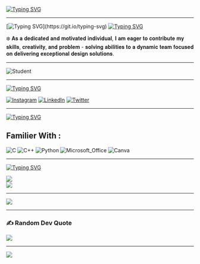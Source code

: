 [![Typing SVG](https://readme-typing-svg.demolab.com?font=Fira+Code&size=25&duration=2000&pause=100&width=435&lines=%F0%9F%8C%A0+About+Me+%3A)](https://git.io/typing-svg)

---
[![Typing SVG](https://readme-typing-svg.demolab.com?font=Fira+Code&duration=2000&color=39F7C2&multiline=true&width=435&height=80&lines=Hello+There+!+%F0%9F%99%8B%F0%9F%8F%BB%E2%99%82%EF%B8%8F;)](https://git.io/typing-svg)
[![Typing SVG](https://readme-typing-svg.demolab.com?font=Fira+Code&duration=3000&pause=100&color=FF31ED&width=500&lines=I+'am+Manjul+Joshi+😃)](https://git.io/typing-svg)

 
 ❄️ 𝐀𝐬 𝐚 𝐝𝐞𝐝𝐢𝐜𝐚𝐭𝐞𝐝 𝐚𝐧𝐝 𝐦𝐨𝐭𝐢𝐯𝐚𝐭𝐞𝐝  𝐢𝐧𝐝𝐢𝐯𝐢𝐝𝐮𝐚𝐥, 𝐈 𝐚𝐦 𝐞𝐚𝐠𝐞𝐫  𝐭𝐨 𝐜𝐨𝐧𝐭𝐫𝐢𝐛𝐮𝐭𝐞 𝐦𝐲 𝐬𝐤𝐢𝐥𝐥𝐬, 𝐜𝐫𝐞𝐚𝐭𝐢𝐯𝐢𝐭𝐲, 𝐚𝐧𝐝 𝐩𝐫𝐨𝐛𝐥𝐞𝐦 - 𝐬𝐨𝐥𝐯𝐢𝐧𝐠 𝐚𝐛𝐢𝐥𝐢𝐭𝐢𝐞𝐬 𝐭𝐨 𝐚 𝐝𝐲𝐧𝐚𝐦𝐢𝐜 𝐭𝐞𝐚𝐦 𝐟𝐨𝐜𝐮𝐬𝐞𝐝 𝐨𝐧 𝐝𝐞𝐥𝐢𝐯𝐞𝐫𝐢𝐧𝐠 𝐞𝐱𝐜𝐞𝐩𝐭𝐢𝐨𝐧𝐚𝐥 𝐝𝐞𝐬𝐢𝐠𝐧 𝐬𝐨𝐥𝐮𝐭𝐢𝐨𝐧𝐬.


---
![Student](https://user-images.githubusercontent.com/74038190/212749447-bfb7e725-6987-49d9-ae85-2015e3e7cc41.gif)

---
 [![Typing SVG](https://readme-typing-svg.demolab.com?font=Fira+Code&duration=3000&pause=100&color=FF31ED&width=500&lines=%F0%9F%8C%90+Socials%3A)](https://git.io/typing-svg)

[![Instagram](https://img.shields.io/badge/Instagram-%23E4405F.svg?logo=Instagram&logoColor=white)](https://instagram.com/_manjul_joshi) [![LinkedIn](https://img.shields.io/badge/LinkedIn-%230077B5.svg?logo=linkedin&logoColor=white)](https://linkedin.com/in/ManjulJoshi) [![Twitter](https://img.shields.io/badge/Twitter-%231DA1F2.svg?logo=Twitter&logoColor=white)](https://twitter.com/@ManjulJoshi121) 

---
[![Typing SVG](https://readme-typing-svg.demolab.com?font=Fira+Code&duration=3000&pause=100&color=2DCCA5&width=500&lines=%F0%9F%92%BB+Tech+Stack%3A)](https://git.io/typing-svg)

## Familier With : 

![C](https://img.shields.io/badge/c-%231DA1F2.svg?style=for-the-badge&logo=c&logoColor=white)   ![C++](https://img.shields.io/badge/c++-%2300599C.svg?style=for-the-badge&logo=c%2B%2B&logoColor=white)   ![Python](https://img.shields.io/badge/python-3670A0?style=for-the-badge&logo=python&logoColor=ffdd54)     ![Microsoft_Office](https://img.shields.io/badge/Microsoft_Office-%23E4405F.svg?style=for-the-badge&logo=MicrosoftOffice#D83B01&logoColor=0xffd700)  ![Canva](https://img.shields.io/badge/canva-%2300599C.svg?style=for-the-badge&logo=canva&logoColor=white)

---
[![Typing SVG](https://readme-typing-svg.demolab.com?font=Fira+Code&duration=3000&pause=100&color=78F72B&width=500&lines=++%F0%9F%93%8A+++GitHub+Stats%3A)](https://git.io/typing-svg)



![](https://github-readme-stats.vercel.app/api?username=Manjuljoshi&theme=radical&hide_border=false&include_all_commits=true&count_private=true)<br/>
![](https://github-readme-streak-stats.herokuapp.com/?user=Manjuljoshi&theme=radical&hide_border=false)<br/>

---
![](https://metrics.lecoq.io/Manjuljoshi)


---
### ✍️ Random Dev Quote
![](https://quotes-github-readme.vercel.app/api?type=horizontal&theme=radical)


---
[![](https://visitcount.itsvg.in/api?id=Manjuljoshi&icon=0&color=0)](https://visitcount.itsvg.in)


